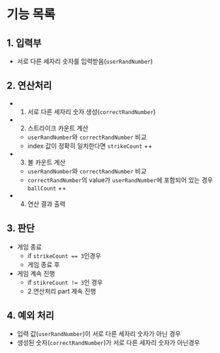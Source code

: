 # 기능 목록
## 1. 입력부
- 서로 다른 세자리 숫자를 입력받음(`userRandNumber`)

## 2. 연산처리
- 1. 서로 다른 세자리 숫자 생성(`correctRandNumber`)
- 2. 스트라이크 카운트 계산 
  - `userRandNumber`와 `correctRandNumber` 비교
  - index 값이 정확히 일치한다면 `strikeCount` ++
- 3. 볼 카운트 계산
  - `userRandNumber`와 `correctRandNumber` 비교
  - `correctRandNumber`의 value가 `userRandNumber`에 포함되어 있는 경우 `ballCount` ++
- 4. 연산 결과 출력

## 3. 판단
- 게임 종료
  - if `strikeCount == 3`인경우
  - 게임 종료 후 
- 게임 계속 진행
  - if `stikreCount != 3`인 경우
  - 2.연산처리 part 계속 진행

## 4. 예외 처리
- 입력 값(`userRandNumber`)이 서로 다른 세자리 숫자가 아닌 경우
- 생성된 숫자(`correctRandNumber`)가 서로 다른 세자리 숫자가 아닌경우